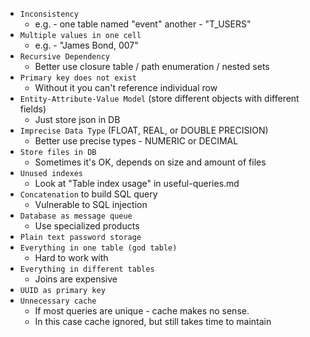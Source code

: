 * `Inconsistency`
    * e.g. - one table named "event" another - "T_USERS"
* `Multiple values in one cell`
    * e.g. - "James Bond, 007"
* `Recursive Dependency`
    * Better use closure table / path enumeration / nested sets
* `Primary key does not exist`
    * Without it you can't reference individual row
* `Entity-Attribute-Value Model` (store different objects with different fields)
    * Just store json in DB
* `Imprecise Data Type` (FLOAT, REAL, or DOUBLE PRECISION)
    * Better use precise types - NUMERIC or DECIMAL
* `Store files in DB`
    * Sometimes it's OK, depends on size and amount of files
* `Unused indexes`
    * Look at "Table index usage" in useful-queries.md
* `Concatenation` to build SQL query
    * Vulnerable to SQL injection
* `Database as message queue`
    * Use specialized products
* `Plain text password storage`
* `Everything in one table (god table)`
    * Hard to work with
* `Everything in different tables`
    * Joins are expensive
* `UUID as primary key`
* `Unnecessary cache`
    * If most queries are unique - cache makes no sense.
    * In this case cache ignored, but still takes time to maintain 
